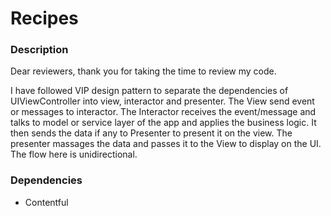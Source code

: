 # Recipes

### Description

Dear reviewers, thank you for taking the time to review my code.

I have followed VIP design pattern to separate the dependencies of UIViewController into view, interactor and presenter. The View send event or messages to interactor. The Interactor receives the event/message and talks to model or service layer of the app and applies the business logic. It then sends the data if any to Presenter to present it on the view. The presenter massages the data and passes it to the View to display on the UI. The flow here is unidirectional.

 ### Dependencies
- Contentful

